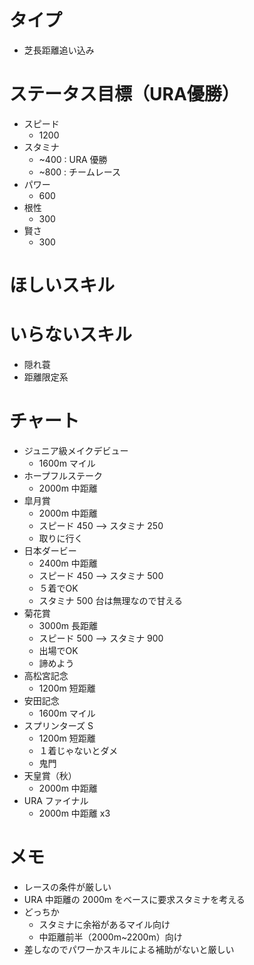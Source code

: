 
# タイプ
- 芝長距離追い込み

# ステータス目標（URA優勝）
- スピード
    - 1200
- スタミナ
    - ~400 : URA 優勝
    - ~800 : チームレース
- パワー
    - 600
- 根性
    - 300
- 賢さ
    - 300

# ほしいスキル

# いらないスキル
- 隠れ蓑
- 距離限定系

# チャート
- ジュニア級メイクデビュー
    - 1600m マイル
- ホープフルステーク
    - 2000m 中距離
- 皐月賞
    - 2000m 中距離
    - スピード 450 --> スタミナ 250
    - 取りに行く
- 日本ダービー
    - 2400m 中距離
    - スピード 450 --> スタミナ 500
    - ５着でOK
    - スタミナ 500 台は無理なので甘える
- 菊花賞
    - 3000m 長距離
    - スピード 500 --> スタミナ 900
    - 出場でOK
    - 諦めよう
- 高松宮記念
    - 1200m 短距離
- 安田記念
    - 1600m マイル
- スプリンターズ S
    - 1200m 短距離
    - １着じゃないとダメ
    - 鬼門
- 天皇賞（秋）
    - 2000m 中距離
- URA ファイナル
    - 2000m 中距離 x3

# メモ
- レースの条件が厳しい
- URA 中距離の 2000m をベースに要求スタミナを考える
- どっちか
    - スタミナに余裕があるマイル向け
    - 中距離前半（2000m~2200m）向け
- 差しなのでパワーかスキルによる補助がないと厳しい